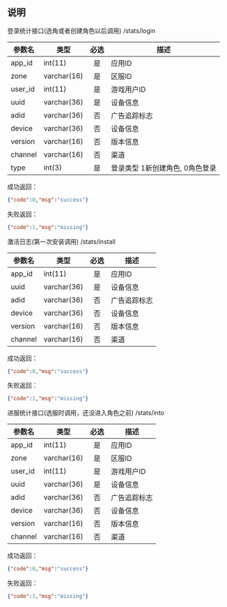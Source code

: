 ## 说明

登录统计接口(选角或者创建角色以后调用)
/stats/login

参数名 | 类型 | 必选 | 描述
--- | --- |:---:| ---
app_id  | int(11)       | 是 | 应用ID
zone    | varchar(16)   | 是 | 区服ID
user_id | int(11)       | 是 | 游戏用户ID
uuid    | varchar(36)   | 是 | 设备信息  
adid    | varchar(36)   | 否 | 广告追踪标志
device  | varchar(36)   | 否 | 设备信息
version | varchar(16)   | 否 | 版本信息
channel | varchar(16)   | 否 | 渠道
type    | int(3)        | 是 | 登录类型 1新创建角色, 0角色登录

成功返回：
```json
{"code":0,"msg":"success"}
```

失败返回：
```json
{"code":1,"msg":"missing"}
```

激活日志(第一次安装调用)
/stats/install

参数名 | 类型 | 必选 | 描述
--- | --- |:---:| ---
app_id  | int(11)       | 是 | 应用ID
uuid    | varchar(36)   | 是 | 设备信息  
adid    | varchar(36)   | 否 | 广告追踪标志
device  | varchar(36)   | 否 | 设备信息
version | varchar(16)   | 否 | 版本信息
channel | varchar(16)   | 否 | 渠道

成功返回：
```json
{"code":0,"msg":"success"}
```

失败返回：
```json
{"code":1,"msg":"missing"}
```

进服统计接口(选服时调用，还没进入角色之前)
/stats/into

参数名 | 类型 | 必选 | 描述
--- | --- |:---:| ---
app_id  | int(11)       | 是 | 应用ID
zone    | varchar(16)   | 是 | 区服ID
user_id | int(11)       | 是 | 游戏用户ID
uuid    | varchar(36)   | 是 | 设备信息  
adid    | varchar(36)   | 否 | 广告追踪标志
device  | varchar(36)   | 否 | 设备信息
version | varchar(16)   | 否 | 版本信息
channel | varchar(16)   | 否 | 渠道

成功返回：
```json
{"code":0,"msg":"success"}
```

失败返回：
```json
{"code":1,"msg":"missing"}